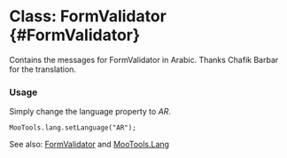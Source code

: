 Class: FormValidator {#FormValidator}
=====================================

Contains the messages for FormValidator in Arabic. Thanks Chafik Barbar for the translation.

### Usage

Simply change the language property to *AR*.

	MooTools.lang.setLanguage("AR");

See also: [FormValidator][] and [MooTools.Lang][]

[FormValidator]: http://www.mootools.net/more/docs/Forms/FormValidator#FormValidator
[MooTools.Lang]: http://www.mootools.net/more/docs/Core/MooTools.Lang